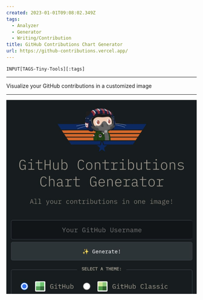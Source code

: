 ```yaml
---
created: 2023-01-01T09:08:02.349Z
tags: 
  - Analyzer
  - Generator
  - Writing/Contribution
title: GitHub Contributions Chart Generator
url: https://github-contributions.vercel.app/
---
```

```meta-bind
INPUT[TAGS-Tiny-Tools][:tags]
```

___
Visualize your GitHub contributions in a customized image
___

![](_attachments/github-contributions-chart-generator.jpg)
